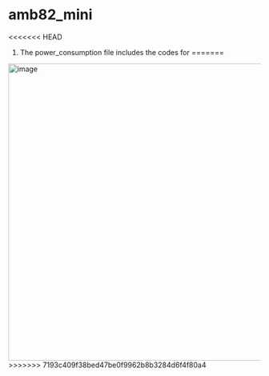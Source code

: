 # amb82_mini
<<<<<<< HEAD
1. The power_consumption file includes the codes for 
=======
<img width="594" alt="image" src="https://github.com/user-attachments/assets/5dd9cb59-3e96-47dd-948d-320c6cfdf38c" />
>>>>>>> 7193c409f38bed47be0f9962b8b3284d6f4f80a4
